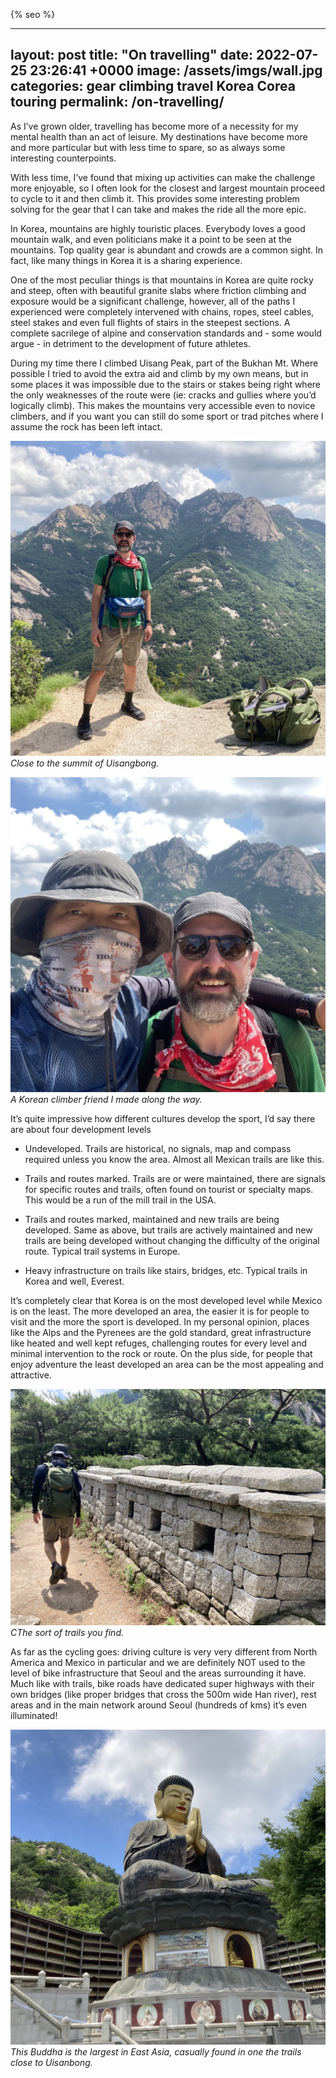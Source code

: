 {% seo %}

---
layout: post
title:  "On travelling"
date:   2022-07-25 23:26:41 +0000
image: /assets/imgs/wall.jpg
categories: gear  climbing travel Korea Corea touring 
permalink: /on-travelling/
---

<!-- # On travelling -->

As I’ve grown older, travelling has become more of a necessity for my mental health than an act of leisure. My destinations have become more and more particular but with less time to spare, so as always some interesting counterpoints.

With less time, I’ve found that mixing up activities can make the challenge more enjoyable, so I often look for the closest and largest mountain proceed to cycle to it and then climb it. This provides some interesting problem solving for the gear that I can take and makes the ride all the more epic.

In Korea, mountains are highly touristic places. Everybody loves a good mountain walk, and even politicians make it a point to be seen at the mountains. Top quality gear is abundant and crowds are a common sight. In fact, like many things in Korea it is a sharing experience.

One of the most peculiar things is that mountains in Korea are quite rocky and steep, often with beautiful granite slabs where friction climbing and exposure would be a significant challenge, however, all of the paths I experienced were completely intervened with chains, ropes, steel cables, steel stakes and even full flights of stairs in the steepest sections. A complete sacrilege of alpine and conservation standards and - some would argue - in detriment to the development of future athletes.

During my time there I climbed Uisang Peak, part of the Bukhan Mt. Where possible I tried to avoid the extra aid and climb by my own means, but in some places it was impossible due to the stairs or stakes being right where the only weaknesses of the route were (ie: cracks and gullies where you’d logically climb). This makes the mountains very accessible even to novice climbers, and if you want you can still do some sport or trad pitches where I assume the rock has been left intact.

![Close to the summit of Uisangbong.](/assets/imgs/self.jpg)
*Close to the summit of Uisangbong.*

![A Korean climber friend I made along the way.](/assets/imgs/friend.jpg)
*A Korean climber friend I made along the way.*

It’s quite impressive how different cultures develop the sport, I’d say there are about four development levels

- Undeveloped. Trails are historical, no signals, map and compass required unless you know the area. Almost all Mexican trails are like this.

- Trails and routes marked. Trails are or were maintained, there are signals for specific routes and trails, often found on tourist or specialty maps. This would be a run of the mill trail in the USA.

- Trails and routes marked, maintained and new trails are being developed. Same as above, but trails are actively maintained and new trails are being developed without changing the difficulty of the original route. Typical trail systems in Europe.

- Heavy infrastructure on trails like stairs, bridges, etc.  Typical trails in Korea and well, Everest.

It’s completely clear that Korea is on the most developed level while Mexico is on the least.  The more developed an area, the easier it is for people to visit and the more the sport is developed. In my personal opinion, places like the Alps and the Pyrenees are the gold standard, great infrastructure like heated and well kept refuges, challenging routes for every level and minimal intervention to the rock or route. On the plus side, for people that enjoy adventure the least developed an area can be the most appealing and attractive.

![The sort of trails you find!](/assets/imgs/wall.jpg)
*CThe sort of trails you find.*

As far as the cycling goes: driving culture is very very different from North America and Mexico in particular and we are definitely NOT used to the level of bike infrastructure that Seoul and the areas surrounding it have. Much like with trails, bike roads have dedicated super highways with their own bridges (like proper bridges that cross the 500m wide Han river), rest areas and in the main network around Seoul (hundreds of kms) it’s even illuminated!

<!-- Nevertheless, some things hold true:

- Cars are not really careful

- Drivers act like they want to kill you

-  -->

![This Buddha is the largest in East Asia, casually found in one the trails close to Uisanbong.](/assets/imgs/Buddha.jpg)
*This Buddha is the largest in East Asia, casually found in one the trails close to Uisanbong.*
